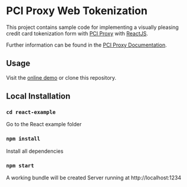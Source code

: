 # PCI Proxy Web Tokenization

This project contains sample code for implementing a visually pleasing credit card tokenization form
with [PCI Proxy](https://www.pci-proxy.com/) with [ReactJS](https://reactjs.org/).

Further information can be found in the [PCI Proxy Documentation](https://docs.pci-proxy.com/collect-and-store-cards/capture-iframes).

## Usage

Visit the [online demo](https://datatrans.github.io/secure-fields-sample/) or clone this repository.

## Local Installation

### `cd react-example`
Go to the React example folder

### `npm install`
Install all dependencies

### `npm start`
A working bundle will be created
Server running at http://localhost:1234

